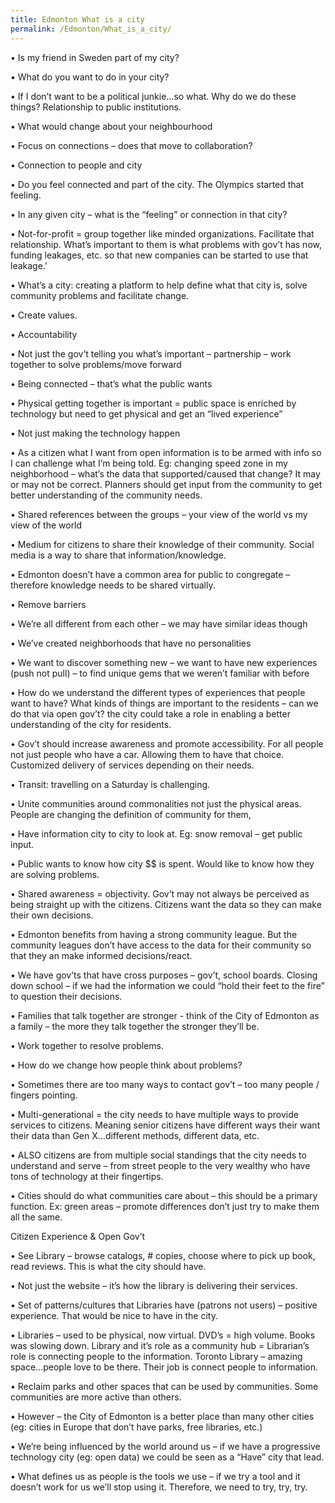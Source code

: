 ```yaml
---
title: Edmonton What is a city
permalink: /Edmonton/What_is_a_city/
---
```


• Is my friend in Sweden part of my city?

• What do you want to do in your city?

• If I don’t want to be a political junkie…so what. Why do we do these things? Relationship to public institutions.

• What would change about your neighbourhood

• Focus on connections – does that move to collaboration?

• Connection to people and city

• Do you feel connected and part of the city. The Olympics started that feeling.

• In any given city – what is the “feeling” or connection in that city?

• Not-for-profit = group together like minded organizations. Facilitate that relationship. What’s important to them is what problems with gov’t has now, funding leakages, etc. so that new companies can be started to use that leakage.’

• What’s a city: creating a platform to help define what that city is, solve community problems and facilitate change.

• Create values.

• Accountability

• Not just the gov’t telling you what’s important – partnership – work together to solve problems/move forward

• Being connected – that’s what the public wants

• Physical getting together is important = public space is enriched by technology but need to get physical and get an “lived experience”

• Not just making the technology happen

• As a citizen what I want from open information is to be armed with info so I can challenge what I’m being told. Eg: changing speed zone in my neighborhood – what’s the data that supported/caused that change? It may or may not be correct. Planners should get input from the community to get better understanding of the community needs.

• Shared references between the groups – your view of the world vs my view of the world

• Medium for citizens to share their knowledge of their community. Social media is a way to share that information/knowledge.

• Edmonton doesn’t have a common area for public to congregate – therefore knowledge needs to be shared virtually.

• Remove barriers

• We’re all different from each other – we may have similar ideas though

• We’ve created neighborhoods that have no personalities

• We want to discover something new – we want to have new experiences (push not pull) – to find unique gems that we weren’t familiar with before

• How do we understand the different types of experiences that people want to have? What kinds of things are important to the residents – can we do that via open gov’t? the city could take a role in enabling a better understanding of the city for residents.

• Gov’t should increase awareness and promote accessibility. For all people not just people who have a car. Allowing them to have that choice. Customized delivery of services depending on their needs.

• Transit: travelling on a Saturday is challenging.

• Unite communities around commonalities not just the physical areas. People are changing the definition of community for them,

• Have information city to city to look at. Eg: snow removal – get public input.

• Public wants to know how city $$ is spent. Would like to know how they are solving problems.

• Shared awareness = objectivity. Gov’t may not always be perceived as being straight up with the citizens. Citizens want the data so they can make their own decisions.

• Edmonton benefits from having a strong community league. But the community leagues don’t have access to the data for their community so that they an make informed decisions/react.

• We have gov’ts that have cross purposes – gov’t, school boards. Closing down school – if we had the information we could “hold their feet to the fire” to question their decisions.

• Families that talk together are stronger - think of the City of Edmonton as a family – the more they talk together the stronger they’ll be.

• Work together to resolve problems.

• How do we change how people think about problems?

• Sometimes there are too many ways to contact gov’t – too many people / fingers pointing.

• Multi-generational = the city needs to have multiple ways to provide services to citizens. Meaning senior citizens have different ways their want their data than Gen X…different methods, different data, etc.

• ALSO citizens are from multiple social standings that the city needs to understand and serve – from street people to the very wealthy who have tons of technology at their fingertips.

• Cities should do what communities care about – this should be a primary function. Ex: green areas – promote differences don’t just try to make them all the same.

Citizen Experience & Open Gov’t

• See Library – browse catalogs, \# copies, choose where to pick up book, read reviews. This is what the city should have.

• Not just the website – it’s how the library is delivering their services.

• Set of patterns/cultures that Libraries have (patrons not users) – positive experience. That would be nice to have in the city.

• Libraries – used to be physical, now virtual. DVD’s = high volume. Books was slowing down. Library and it’s role as a community hub = Librarian’s role is connecting people to the information. Toronto Library – amazing space…people love to be there. Their job is connect people to information.

• Reclaim parks and other spaces that can be used by communities. Some communities are more active than others.

• However – the City of Edmonton is a better place than many other cities (eg: cities in Europe that don’t have parks, free libraries, etc.)

• We’re being influenced by the world around us – if we have a progressive technology city (eg: open data) we could be seen as a “Have” city that lead.

• What defines us as people is the tools we use – if we try a tool and it doesn’t work for us we’ll stop using it. Therefore, we need to try, try, try.
